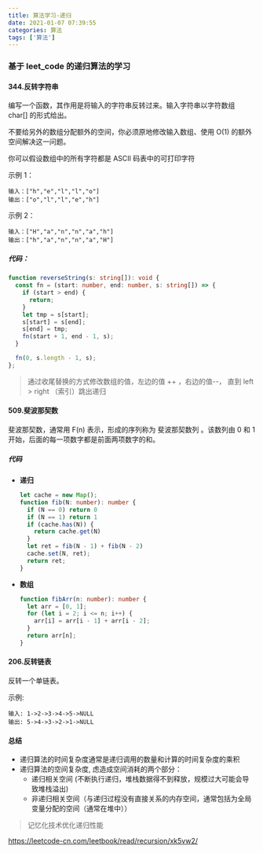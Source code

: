 ```yaml
---
title: 算法学习-递归
date: 2021-01-07 07:39:55
categories: 算法
tags: ['算法']
---
```


### 基于 leet_code 的递归算法的学习

#### 344.反转字符串
编写一个函数，其作用是将输入的字符串反转过来。输入字符串以字符数组 char[] 的形式给出。

不要给另外的数组分配额外的空间，你必须原地修改输入数组、使用 O(1) 的额外空间解决这一问题。

你可以假设数组中的所有字符都是 ASCII 码表中的可打印字符

示例 1：
```code
输入：["h","e","l","l","o"]
输出：["o","l","l","e","h"]
```
示例 2：
```code
输入：["H","a","n","n","a","h"]
输出：["h","a","n","n","a","H"]
```

##### 代码：
```ts
function reverseString(s: string[]): void {
  const fn = (start: number, end: number, s: string[]) => {
    if (start > end) {
      return;
    }
    let tmp = s[start];
    s[start] = s[end];
    s[end] = tmp;
    fn(start + 1, end - 1, s);
  }

  fn(0, s.length - 1, s);
};
```
> 通过收尾替换的方式修改数组的值，左边的值 ++ ，右边的值--， 直到 left > right （索引）跳出递归

#### 509.斐波那契数
斐波那契数，通常用 F(n) 表示，形成的序列称为 斐波那契数列 。该数列由 0 和 1 开始，后面的每一项数字都是前面两项数字的和。

##### 代码
- **递归**
  ```ts
  let cache = new Map();
  function fib(N: number): number {
    if (N == 0) return 0
    if (N == 1) return 1
    if (cache.has(N)) {
      return cache.get(N)
    }
    let ret = fib(N - 1) + fib(N - 2)
    cache.set(N, ret);
    return ret;
  }
  ```
- **数组**
  ```ts
  function fibArr(n: number): number {
    let arr = [0, 1];
    for (let i = 2; i <= n; i++) {
      arr[i] = arr[i - 1] + arr[i - 2];
    }
    return arr[n];
  }
  ```

#### 206.反转链表
反转一个单链表。

示例:

```code
输入: 1->2->3->4->5->NULL
输出: 5->4->3->2->1->NULL
```


#### 总结
- 递归算法的时间复杂度通常是递归调用的数量和计算的时间复杂度的乘积
- 递归算法的空间复杂度, 虑造成空间消耗的两个部分：
  - 递归相关空间 (不断执行递归，堆栈数据得不到释放，规模过大可能会导致堆栈溢出)
  - 非递归相关空间（与递归过程没有直接关系的内存空间，通常包括为全局变量分配的空间（通常在堆中））

> 记忆化技术优化递归性能

https://leetcode-cn.com/leetbook/read/recursion/xk5vw2/
